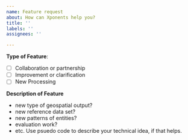 ```yaml
---
name: Feature request
about: How can Xponents help you?
title: ''
labels: ''
assignees: ''

---
```


**Type of Feature**:

- [ ] Collaboration or partnership
- [ ] Improvement or clarification
- [ ] New Processing 

**Description of Feature** 

* new type of geospatial output?
* new reference data set?
* new patterns of entities?
* evaluation work?
* etc.  Use psuedo code to describe your technical idea, if that helps.
